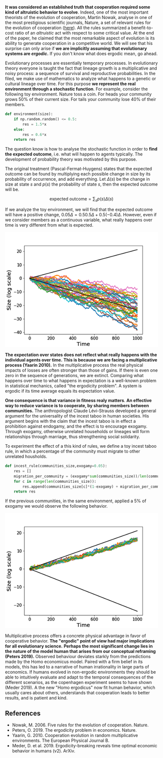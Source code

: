 

**It was considered an established truth that cooperation required some kind of altruistic behavior to evolve**.
Indeed, one of the most important theorists of the evolution of cooperation, Martin Nowak, analyse in one of the most prestigious scientific journals, Nature, a set of relevant rules for the evolution of cooperation ([here](https://www.ncbi.nlm.nih.gov/pmc/articles/PMC3279745/pdf/nihms49939.pdf)).
All the rules summarized a benefit-to-cost ratio of an *altruistic* act with respect to some critical value.
At the end of the paper, he claimed that the most remarkable aspect of evolution is its ability to generate cooperation in a competitive world.
We will see that his surprise can only arise if **we are implicitly assuming that evolutionary systems are *ergodic*.**
If you don't know what does ergodic mean, go ahead.

Evolutionary processes are essentially temporary processes.
In evolutionary theory everyone is taught the fact that lineage growth is a multiplicative and noisy process: a sequence of survival and reproductive probabilities.
In the filed, we make use of mathematics to analyze what happens to a genetic or cultural lineage over time.
For this purpose **we represent the real environment through a stochastic function**.
For example, consider the following toy environment.
Nature toss a coin.
For heads your community grows 50% of their current size.
For tails your community lose 40% of their members.

```python
def environment(size):
    if np.random.random() <= 0.5:
        res = 1.5*x
    else:
        res = 0.6*x
    return res
```

The question know is how to analyse the stochastic function in order to **find the expected outcome**, i.e. what will happen to agents typically.
The development of probability theory was motivated by this purpose.

The original treatment (Pascal-Fermat-Huygens) states that the expected outcome can be found by multiplying each possible change in size by its probability of occurrence, and add everything.
Let $\Delta(s)$ be the change in size at state $s$ and $p(s)$ the probability of state $s$, then the expected outcome will be.

$$\text{expected outcome} = \sum_s p(s)\Delta(s)$$

If we analyze the toy environment, we will find that the expected outcome will have a positive change, $0.05\Delta = 0.5 0.5\Delta + 0.5 (-0.4)\Delta$.
However, even if we consider members as a continuous variable, what really happens over time is very different from what is expected.

![simple_gamble](./static/simple_gamble.png)

**The expectation over states does not reflect what really happens with the individual agents over time.**
**This is because we are facing a multiplicative process (Yaarin 2010).**
In the multiplicative process the real physical impacts of losses are often stronger than those of gains.
If there is even one zero in the sequence of generations, we are extinct.
Comparing what happens over time to what happens in expectation is a well-known problem in statistical mechanics, called "the ergodicity problem".
A system is ergodic if its time average equals its expectation value.

**One consequence is that variance in fitness realy matters**.
**An effective way to reduce variance is to cooperate, by sharing members between communities.**
The anthropologist Claude Lévi-Strauss developed a general argument for the universality of the incest taboo in human societies.
His argument begins with the claim that the incest taboo is in effect a prohibition against endogamy, and the effect is to encourage exogamy. Through exogamy, otherwise unrelated households or lineages will form relationships through marriage, thus strengthening social solidarity.

To experiment the effect of a this kind of rules, we define a toy incest taboo rule, in which a percentage of the community must migrate to other unrelated housholds.

```python
def incest_rule(communities_size,exogamy=0.05):
    res = []
    migration_per_community = (exogamy*sum(communities_size))/len(communities_size)
    for c in range(len(communities_size)):
        res.append(communities_size[c]*(1-exogamy) + migration_per_community)
    return res 
```

If the previous communities, in the same environment, applied a 5% of exogamy we would observe the following behavior.

![incesto](./static/simple_gamble_incesto.png)

Multiplicative process offers a concrete physical advantage in favor of cooperative behavior.
**The "ergodic" point of view had major implications for all evolutionary science.**
**Perhaps the most significant change lies in the nature of the model human that arises from our conceptual reframing (Peters 2019).**
Observed behaviour deviates starkly from the predictions made by the Homo economicus model.
Paired with a firm belief in its models, this has led to a narrative of human irrationality in large parts of economics.
If humans evolved in non-ergodic environments they should be able to intuitively evaluate and adapt to the temporal consequences of the different scenarios, as the copenhagen experiment seems to have shown (Meder 2019).
A the new "Homo ergodicus" now fit human behavior, which usually cares about others, understands that cooperation leads to better results, and is patient and kind.


## References

- Nowak, M. 2006. Five rules for the evolution of cooperation. Nature.
- Peters, O. 2019. The ergodicity problem in economics. Nature.
- Yaarin, G. 2010. Cooperation evolution in random multiplicative environments. The European Physical Journal B.
- Meder, D. et al. 2019. Ergodicity-breaking reveals time optimal economic behavior in humans (v2). ArXiv.

